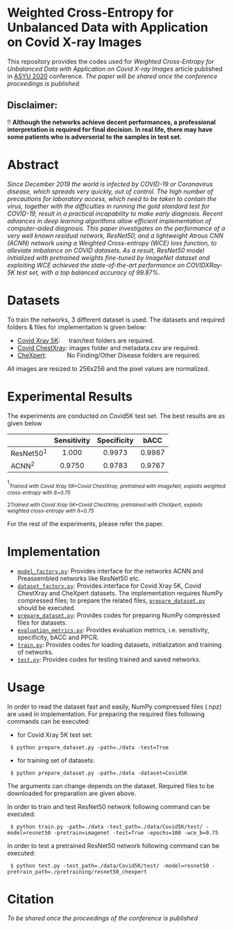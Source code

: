 # Weighted Cross-Entropy for Unbalanced Data with Application on Covid X-ray Images

This repository provides the codes used for _Weighted Cross-Entropy for Unbalanced Data with Application on Covid X-ray Images_
article published in [ASYU 2020](http://asyu.inista.org/?language=EN) conference. _The paper will be shared once the conference proceedings is published._

## Disclaimer:
:bangbang: **Although the networks achieve decent performances, a professional interpretation is required for final decision.
In real life, there may have some patients who is adverserial to the samples in test set.**

# Abstract
_Since December 2019 the world is infected by COVID-19 or Coronavirus disease, which spreads very quickly, out of control. The high number of precautions for laboratory access, which need to be taken to contain the virus, together with the difficulties in running the gold standard test for COVID-19, result in a practical incapability to make early diagnosis. Recent advances in deep learning algorithms allow efficient implementation of computer-aided diagnosis. This paper investigates on the performance of a very well known residual network, ResNet50, and a lightweight Atrous CNN (ACNN) network using a Weighted Cross-entropy (WCE) loss function, to alleviate imbalance on COVID datasets. As a result, ResNet50 model initialized with pretrained weights fine-tuned by ImageNet dataset and exploiting WCE achieved the state-of-the-art performance on COVIDXRay-5K test set, with a top balanced accuracy of 99.87%._

# Datasets
To train the networks, 3 different dataset is used. The datasets and required folders & files for implementation is given
below:

* [Covid Xray 5K](https://github.com/shervinmin/DeepCovid/tree/master/data): &nbsp;&nbsp;&nbsp;&nbsp;train/test folders are required.
* [Covid ChestXray](https://github.com/ieee8023/covid-chestxray-dataset): images folder and metadata.csv are required.
* [CheXpert](https://stanfordmlgroup.github.io/competitions/chexpert/): &nbsp;&nbsp;&nbsp;&nbsp;&nbsp;&nbsp;&nbsp;&nbsp;&nbsp;&nbsp;&nbsp;No Finding/Other Disease folders are required.

All images are resized to 256x256 and the pixel values are normalized.

# Experimental Results
The experiments are conducted on Covid5K test set. The best results are as given below

|          | Sensitivity | Specificity |  bACC  |
|----------|:-----------:|:-----------:|:------:|
| ResNet50<sup>1</sup> |    1.000    |    0.9973   | 0.9987 |
|   ACNN<sup>2</sup>   |    0.9750   |    0.9783   | 0.9767 |

<sup>1</sup><sub>_Trained with Covid Xray 5K+Covid ChestXray, pretrained with ImageNet, exploits weighted cross-entropy with ß=0.75_</sub>

<sup>2</sup><sup>_Trained with Covid Xray 5K+Covid ChestXray, pretrained with CheXpert, exploits weighted cross-entropy with ß=0.75_</sub>

For the rest of the experiments, please refer the paper.

# Implementation
* [```model_factory.py```](models/model_factory.py): Provides interface for the networks ACNN and Preassembled networks like ResNet50 etc.
* [```dataset_factory.py```](datasets/dataset_factory.py): Provides interface for Covid Xray 5K, Covid ChestXray and CheXpert datasets. The implementation requires NumPy compressed files; to prepare the related files, [```prepare_dataset.py```](datasets/prepare_dataset.py) should be executed.
* [```prepare_dataset.py```](datasets/prepare_dataset.py): Provides codes for preparing NumPy compressed files for datasets.
* [```evaluation_metrics.py```](evaluation_metrics.py): Provides evaluation metrics, i.e. sensitivity, specificity, bACC and PPCR.
* [```train.py```](train.py): Provides codes for loading datasets, initialization and training of networks.
* [```test.py```](test.py): Provides codes for testing trained and saved networks.

# Usage
In order to read the dataset fast and easily, NumPy compressed files (.npz) are used in implementation. For preparing the
required files following commands can be executed:

* for Covid Xray 5K test set:

``` $ python prepare_dataset.py -path=./data -test=True```

* for training set of datasets:

``` $ python prepare_dataset.py -path=./data -dataset=Covid5K```

The arguments can change depends on the dataset. Required files to be downloaded for preparation are given above.

In order to train and test ResNet50 network following command can be executed:

``` $ python train.py -path=./data -test_path=./data/Covid5K/test/ -model=resnet50 -pretrain=imagenet -test=True -epochs=100 -wce_b=0.75``` 

In order to test a pretrained ResNet50 network following command can be executed:

``` $ python test.py -test_path=./data/Covid5K/test/ -model=resnet50 -pretrain_path=./pretraining/resnet50_chexpert``` 

# Citation
_To be shared once the proceedings of the conference is published_

